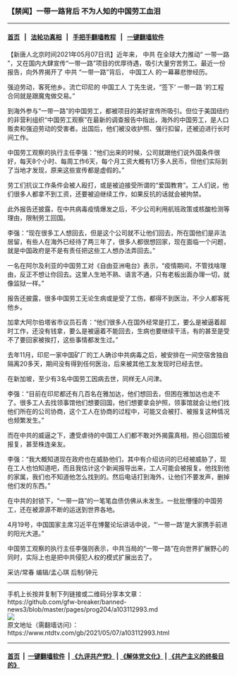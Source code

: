 ### 【禁闻】一带一路背后 不为人知的中国劳工血泪
------------------------

#### [首页](https://github.com/gfw-breaker/banned-news3/blob/master/README.md) &nbsp;&nbsp;|&nbsp;&nbsp; [法轮功真相](https://github.com/begood0513/basic/blob/master/README.md)  &nbsp;&nbsp;|&nbsp;&nbsp; [手把手翻墙教程](https://github.com/gfw-breaker/guides/wiki)  &nbsp;&nbsp;|&nbsp;&nbsp; [一键翻墙软件](https://github.com/gfw-breaker/nogfw/blob/master/README.md)  



<div><div class="post_content" itemprop="articleBody">
 <p>
  【新唐人北京时间2021年05月07日讯】近年来，
  <ok href="https://www.ntdtv.com/gb/中共.htm">
   中共
  </ok>
  在全球大力推动“
  <ok href="https://www.ntdtv.com/gb/一带一路.htm">
   一带一路
  </ok>
  ”，又在国内大肆宣传“一带一路”项目的优厚待遇，吸引大量穷苦劳工。最近一份报告，向外界揭开了
  <ok href="https://www.ntdtv.com/gb/中共.htm">
   中共
  </ok>
  “一带一路”背后，
  <ok href="https://www.ntdtv.com/gb/中国工人.htm">
   中国工人
  </ok>
  的一幕幕悲惨经历。
 </p>
 <p>
  强迫劳动，客死他乡。流亡印尼的
  <ok href="https://www.ntdtv.com/gb/中国工人.htm">
   中国工人
  </ok>
  丁先生说，“签下‘
  <ok href="https://www.ntdtv.com/gb/一带一路.htm">
   一带一路
  </ok>
  ’的工程合同就是跟魔鬼做交易。”
 </p>
 <p>
  到海外参与“一带一路”的中国劳工，都被项目的美好宣传所吸引。但位于美国纽约的非营利组织“中国劳工观察”在最新的调查报告中指出，海外的中国劳工，是人口贩卖和强迫劳动的受害者。出国后，他们被没收护照、强行扣留，还被迫进行长时间工作。
 </p>
 <p>
  中国劳工观察的执行主任李强：“他们出来的时候，公司就跟他们说外国条件很好，每天8个小时、每周工作6天，每个月工资大概有1万多人民币，但他们实际到了当地才发现，原来这些宣传都是虚假的。”
 </p>
 <p>
  劳工们抗议工作条件会被人殴打，或是被迫接受所谓的“爱国教育”。工人们说，他们很多人都拿不到工资，还要被迫继续工作，如果反抗的话就会被拘禁。
 </p>
 <p>
  此外报告还披露，在中共病毒疫情爆发之后，不少公司利用航班政策或核酸检测等理由，限制劳工回国。
 </p>
 <p>
  李强：“现在很多工人想回去，但是这个公司就不让他们回去，所在国他们是非法居留，有些人在海外已经待了两三年了，很多人都很想回家，现在面临一个问题，就是中国政府是不是有责任把这些工人想办法弄回去。”
 </p>
 <p>
  一名在阿尔及利亚的中国劳工对《自由亚洲电台》表示，“疫情期间，不管找啥理由，反正不想让你回去。这里人生地不熟、语言不通，只有老板出面办理一切，就像监狱一样。”
 </p>
 <p>
  报告还披露，很多中国劳工无论生病或是受了工伤，都得不到医治，不少人都客死他乡。
 </p>
 <p>
  加拿大阿尔伯塔省市议员石青：“他们很多人在国外经常是打工，要么是被逼着超时工作，还没有钱拿，要么是被逼着不能回去，生病也要继续干活，有的甚至是受不了要回家被挨打，这些事情都发生过。”
 </p>
 <p>
  去年11月，印尼一家中国矿厂的工人确诊中共病毒之后，被安排在一间空宿舍独自隔离20多天，期间没有得到任何医治，后来被其他工友发现时已经去世。
 </p>
 <p>
  在新加坡，至少有3名中国劳工因病去世，同样无人问津。
 </p>
 <p>
  李强：“目前在印尼都还有几百名在雅加达，他们想回去，但困在雅加达也走不了。很多工人去找领事馆他们想要回国，他们想要拿会护照，领事馆就会让他们找他们所在的公司协商，这个工人在协商的过程中，可能又会被打、被报复这种情况也频繁发生。”
 </p>
 <p>
  而在中共的威逼之下，遭受虐待的中国工人们都不敢对外揭露真相，担心回国后被报复，甚至株连亲友。
 </p>
 <p>
  李强：“我大概知道现在政府也在威胁他们，其中有介绍访问的已经被威胁了，现在工人也怕知道吧，而且我估计这个新闻报导出来，工人可能会被报复。他找到他的家属，我们也不知道他怎么找到的。然后电话打到海外，让他们不要发声，删掉他们发的东西。”
 </p>
 <p>
  在中共的封锁下，“一带一路”的一笔笔血债仿佛从未发生。一批批懵懂的中国劳工，还在被源源不断的运送到世界各地。
 </p>
 <p>
  4月19号，中国国家主席习近平在博鳌论坛讲话中说，“‘一带一路’是大家携手前进的阳光大道。”
 </p>
 <p>
  中国劳工观察的执行主任李强则表示，中共当局的“一带一路”在向世界扩展野心的同时，实际上也是把中共侵犯人权的模式扩展出去了。
 </p>
 <p>
  采访/常春 编辑/孟心琪 后制/钟元
 </p>
 <div class="single_ad">
 </div>
</div>
</div>
<hr/>
手机上长按并复制下列链接或二维码分享本文章：<br/>
https://github.com/gfw-breaker/banned-news3/blob/master/pages/prog204/a103112993.md <br/>
<a href='https://github.com/gfw-breaker/banned-news3/blob/master/pages/prog204/a103112993.md'><img src='https://github.com/gfw-breaker/banned-news3/blob/master/pages/prog204/a103112993.md.png'/></a> <br/>
原文地址（需翻墙访问）：https://www.ntdtv.com/gb/2021/05/07/a103112993.html


------------------------
#### [首页](https://github.com/gfw-breaker/banned-news3/blob/master/README.md) &nbsp;|&nbsp; [一键翻墙软件](https://github.com/gfw-breaker/nogfw/blob/master/README.md) &nbsp;| [《九评共产党》](https://github.com/gfw-breaker/9ping.md/blob/master/README.md#九评之一评共产党是什么) | [《解体党文化》](https://github.com/gfw-breaker/jtdwh.md/blob/master/README.md) | [《共产主义的终极目的》](https://github.com/gfw-breaker/gczydzjmd.md/blob/master/README.md)


<img src='http://gfw-breaker.win/banned-news3/pages/prog204/a103112993.md' width='0px' height='0px'/>